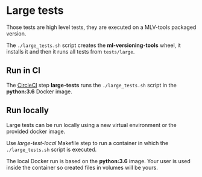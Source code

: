 Large tests
===========

Those tests are high level tests, they are executed on a MLV-tools packaged version.

The `./large_tests.sh` script creates the **ml-versioning-tools** wheel,
it installs it and then it runs all tests from `tests/large`.


Run in CI
---------

The [CircleCI](https://circleci.com/gh/peopledoc/ml-versioning-tools/) step **large-tests** runs the
`./large_tests.sh` script in the **python:3.6** Docker image.


Run locally
-----------

Large tests can be run locally using a new virtual environment or the provided docker image.

Use *large-test-local* Makefile step to run a container in which the `./large_tests.sh` script is executed.

The local Docker run is based on the **python:3.6** image. Your user is used inside the container
so created files in volumes will be yours.

